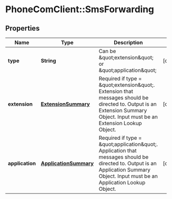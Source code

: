 # PhoneComClient::SmsForwarding

## Properties
Name | Type | Description | Notes
------------ | ------------- | ------------- | -------------
**type** | **String** | Can be \&quot;extension\&quot; or \&quot;application\&quot; | [optional]
**extension** | [**ExtensionSummary**](ExtensionSummary.md) | Required if type &#x3D; \&quot;extension\&quot;. Extension that messages should be directed to. Output is an Extension Summary Object. Input must be an Extension Lookup Object. | [optional]
**application** | [**ApplicationSummary**](ApplicationSummary.md) | Required if type &#x3D; \&quot;application\&quot;. Application that messages should be directed to. Output is an Application Summary Object. Input must be an Application Lookup Object. | [optional]


